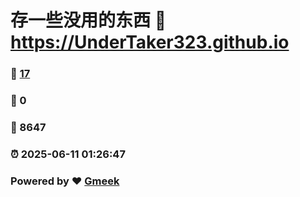 # 存一些没用的东西 :link: https://UnderTaker323.github.io 
### :page_facing_up: [17](https://UnderTaker323.github.io/tag.html) 
### :speech_balloon: 0 
### :hibiscus: 8647 
### :alarm_clock: 2025-06-11 01:26:47 
### Powered by :heart: [Gmeek](https://github.com/Meekdai/Gmeek)

